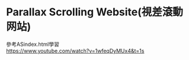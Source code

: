# Parallax Scrolling Website(視差滾動网站)
參考ASindex.html學習  
 https://www.youtube.com/watch?v=1wfeqDyMUx4&t=1s

